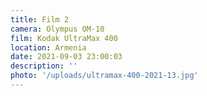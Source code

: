 ```yaml
---
title: Film 2
camera: Olympus OM-10
film: Kodak UltraMax 400
location: Armenia
date: 2021-09-03 23:00:03
description: ''
photo: '/uploads/ultramax-400-2021-13.jpg'
---
```

